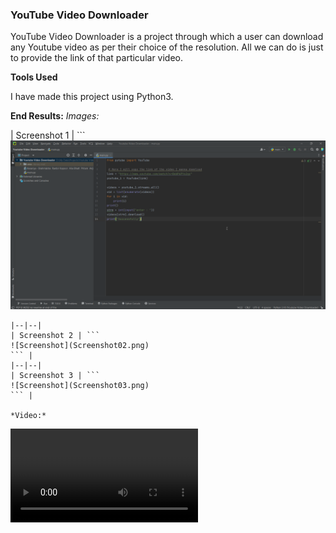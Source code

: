 
### YouTube Video Downloader

YouTube Video Downloader is a project through which a user can download any Youtube video as per their choice of the resolution. All we can do is just to provide the link of that particular video.

**Tools Used**

I have made this project using Python3.

**End Results:**
*Images:*

| Screenshot 1 | ```
![Screenshot](Screenshot01.png)
``` |
|--|--|
| Screenshot 2 | ```
![Screenshot](Screenshot02.png)
``` |
|--|--|
| Screenshot 3 | ```
![Screenshot](Screenshot03.png)
``` |

*Video:*
```
![Output](Result.mp4)
```